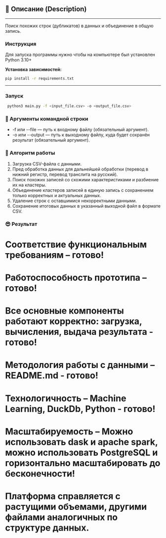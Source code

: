 ## 📜 Описание (Description)
---
Поиск похожих строк (дубликатов) в данных и объединение в общую запись.

### Инструкция
Для запуска программы нужно чтобы на компьютере был установлен Python 3.10+

**Установка зависимостей:**
   ```bash
  pip install -r requirements.txt
   ```

---

### Запуск

```bash
 python3 main.py -f <input_file.csv> -o <output_file.csv>
```

### 📝 Аргументы командной строки
   - -f или --file — путь к входному файлу (обязательный аргумент).
   - -o или --output — путь к выходному файлу, куда будет сохранён результат (обязательный аргумент).

### 🚀 Алгоритм работы
1. Загрузка CSV-файла с данными.
2. Пред обработка данных для дальнейшей обработки (перевод в нижний регистр, перевод транслита на русский).
3. Поиск похожих записей со схожими характеристиками и разбиение их на кластеры.
4. Объединение кластеров записей в единую запись с сохранением только корректных и актуальных данных.
5. Удаление строк с оставшимися некорректными данными.
6. Сохранение итоговых данных в указанный выходной файл в формате CSV.

### 😎 Результат

# Соответствие функциональным требованиям – готово!
# Работоспособность прототипа – готово!
# Все основные компоненты работают корректно: загрузка, вычисления, выдача результата - готово!
# Методология работы с данными – README.md - готово!
# Технологичность – Machine Learning, DuckDb, Python - готово!
# Масштабируемость – Можно использовать dask и apache spark, можно использовать PostgreSQL и горизонтально масштабировать до бесконечности!
# Платформа справляется с растущими объемами, другими файлами аналогичных по структуре данных.
